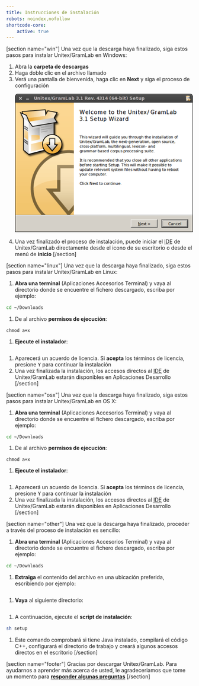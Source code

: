 ```yaml
---
title: Instrucciones de instalación
robots: noindex,nofollow
shortcode-core:
    active: true
---
```

[section name="win"]
Una vez que la descarga haya finalizado, siga estos pasos para instalar Unitex/GramLab en Windows:

1. Abra la **carpeta de descargas**
1. Haga doble clic en el archivo llamado <strong><span class="os-text" data-text="Unitex-GramLab-{stable}{suffix}"></span></strong>
1. Verá una pantalla de bienvenida, haga clic en **Next** y siga el proceso de configuración <p markdown="1">![Unitex/GramLab Windows Setup Installer](windows-installer.png?resize=250,200)</p>
1. Una vez finalizado el proceso de instalación, puede iniciar el <abbr title="Integrated Development Environment">IDE</abbr> de Unitex/GramLab directamente desde el icono de su escritorio o desde el menú de **inicio**
[/section]

[section name="linux"]
Una vez que la descarga haya finalizado, siga estos pasos para instalar Unitex/GramLab en Linux:

1. **Abra una terminal** (Aplicaciones <i class="icon fa-arrow-circle-o-right"></i> Accesorios <i class="icon fa-arrow-circle-o-right"></i> Terminal) y vaya al directorio donde se encuentre el fichero descargado, escriba por ejemplo:     
  ```sh
  cd ~/Downloads
  ```
1. De al archivo **permisos de ejecución**:
<pre><code class="language-sh">chmod a+x <span class="os-text" data-text="./Unitex-GramLab-{stable}{suffix}"></span></code></pre>
1. **Ejecute el instalador**:
  <pre><code class="language-sh"><span class="os-text" data-text="./Unitex-GramLab-{stable}{suffix}"></span></code></pre>
1. Aparecerá un acuerdo de licencia. Si **acepta** los términos de licencia, presione <kbd>Y</kbd> para continuar la instalación
1. Una vez finalizada la instalación, los accesos directos al <abbr title="Entorno de Desarrollo Integrado">IDE</abbr> de Unitex/GramLab estarán disponibles en 
  Aplicaciones <i class="icon fa-arrow-circle-o-right"></i> Desarrollo
[/section]

[section name="osx"]
Una vez que la descarga haya finalizado, siga estos pasos para instalar Unitex/GramLab en OS X:

1. **Abra una terminal** (Aplicaciones <i class="icon fa-arrow-circle-o-right"></i> Accesorios <i class="icon fa-arrow-circle-o-right"></i> Terminal) y vaya al directorio donde se encuentre el fichero descargado, escriba por ejemplo:
  ```sh
  cd ~/Downloads
  ```
1. De al archivo **permisos de ejecución**:
<pre><code class="language-sh">chmod a+x <span class="os-text" data-text="./Unitex-GramLab-{stable}{suffix}"></span></code></pre>
1. **Ejecute el instalador**:
  <pre><code class="language-sh"><span class="os-text" data-text="./Unitex-GramLab-{stable}{suffix}"></span></code></pre>
1. Aparecerá un acuerdo de licencia. Si **acepta** los términos de licencia, presione <kbd>Y</kbd> para continuar la instalación
1. Una vez finalizada la instalación, los accesos directos al <abbr title="Entorno de Desarrollo Integrado">IDE</abbr> de Unitex/GramLab estarán disponibles en 
  Aplicaciones <i class="icon fa-arrow-circle-o-right"></i> Desarrollo
[/section]

[section name="other"]
Una vez que la descarga haya finalizado, proceder a través del proceso de instalación es sencillo:

1. **Abra una terminal** (Aplicaciones <i class="icon fa-arrow-circle-o-right"></i> Accesorios <i class="icon fa-arrow-circle-o-right"></i> Terminal) y vaya al directorio donde se encuentre el fichero descargado, escriba por ejemplo:    
  ```sh
  cd ~/Downloads
  ```
1. **Extraiga** el contenido del archivo en una ubicación preferida, escribiendo por ejemplo:
<pre><code class="language-sh"><span class="os-text" data-text="unzip Unitex-GramLab-{stable}{suffix}"></span></code></pre>
1. **Vaya** al siguiente directorio:
  <pre><code class="language-sh"><span class="os-text" data-text="cd Unitex-GramLab-{stable}/App/install"></span></code></pre>
1. A continuación, ejecute el **script de instalación**:
  ```sh
  sh setup
  ```
1. Este comando comprobará si tiene Java instalado, compilará el código C++, configurará el directorio de trabajo y creará algunos accesos directos en el escritorio
[/section]

[section name="footer"]
Gracias por descargar Unitex/GramLab. Para ayudarnos a aprender más acerca de usted, le agradeceriamos que tome un momento para **<a class="dialogbox" target="_blank" href="https://unitexgramlab.typeform.com/to/nLE4sb">responder algunas preguntas</a>**
[/section]

